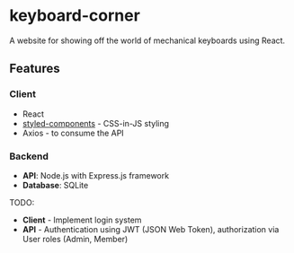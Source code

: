 # keyboard-corner

A website for showing off the world of mechanical keyboards using React.

## Features

### Client
- React
- [styled-components](https://styled-components.com/docs/basics) - CSS-in-JS styling
- Axios - to consume the API

### Backend
- **API**: Node.js with Express.js framework
- **Database**: SQLite

TODO:
- **Client** - Implement login system
- **API** - Authentication using JWT (JSON Web Token), authorization via User roles (Admin, Member)
